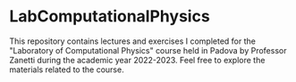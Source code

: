 # LabComputationalPhysics
This repository contains lectures and exercises I completed for the "Laboratory of Computational Physics" course held in Padova by Professor Zanetti during the academic year 2022-2023. Feel free to explore the materials related to the course.
